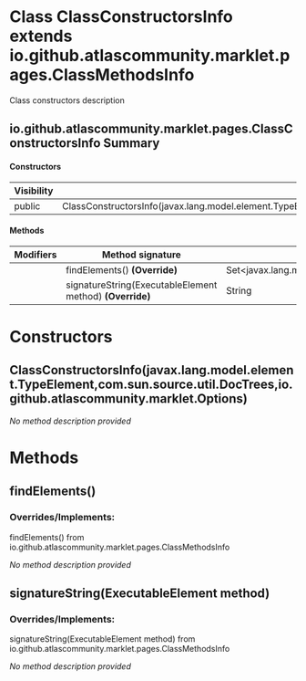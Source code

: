 Class ClassConstructorsInfo extends io.github.atlascommunity.marklet.pages.ClassMethodsInfo
===========================================================================================
Class constructors description

io.github.atlascommunity.marklet.pages.ClassConstructorsInfo Summary
-------
#### Constructors
| Visibility | Signature                                                                                                                         |
| ---------- | --------------------------------------------------------------------------------------------------------------------------------- |
| public     | ClassConstructorsInfo(javax.lang.model.element.TypeElement,com.sun.source.util.DocTrees,io.github.atlascommunity.marklet.Options) |
#### Methods
| Modifiers | Method signature                                         | Return type                                     |
| --------- | -------------------------------------------------------- | ----------------------------------------------- |
|           | findElements() **(Override)**                            | Set<javax.lang.model.element.ExecutableElement> |
|           | signatureString(ExecutableElement method) **(Override)** | String                                          |

Constructors
============
ClassConstructorsInfo(javax.lang.model.element.TypeElement,com.sun.source.util.DocTrees,io.github.atlascommunity.marklet.Options)
---------------------------------------------------------------------------------------------------------------------------------
*No method description provided*


Methods
=======
findElements()
--------------
### Overrides/Implements:
findElements() from io.github.atlascommunity.marklet.pages.ClassMethodsInfo

*No method description provided*


signatureString(ExecutableElement method)
-----------------------------------------
### Overrides/Implements:
signatureString(ExecutableElement method) from io.github.atlascommunity.marklet.pages.ClassMethodsInfo

*No method description provided*


